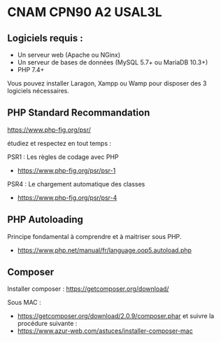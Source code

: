 # CNAM CPN90 A2 USAL3L

## Logiciels requis :

- Un serveur web (Apache ou NGinx)
- Un serveur de bases de données (MySQL 5.7+ ou MariaDB 10.3+)
- PHP 7.4+

Vous pouvez installer Laragon, Xampp ou Wamp pour disposer des 3 logiciels nécessaires.


## PHP Standard Recommandation

https://www.php-fig.org/psr/ 

étudiez et respectez en tout temps :

PSR1 : Les règles de codage avec PHP
- https://www.php-fig.org/psr/psr-1 

PSR4 : Le chargement automatique des classes
- https://www.php-fig.org/psr/psr-4 

## PHP Autoloading 

Principe fondamental à comprendre et à maitriser sous PHP.
- https://www.php.net/manual/fr/language.oop5.autoload.php


## Composer

Installer composer : 
https://getcomposer.org/download/ 

Sous MAC : 
- https://getcomposer.org/download/2.0.9/composer.phar
et suivre la procédure suivante : 
- https://www.azur-web.com/astuces/installer-composer-mac
